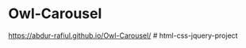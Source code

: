 # Owl-Carousel
https://abdur-rafiul.github.io/Owl-Carousel/
#   h t m l - c s s - j q u e r y - p r o j e c t  
 